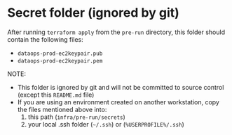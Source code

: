 # Secret folder (ignored by git)

After running `terraform apply` from the `pre-run` directory, this folder should contain the following files:

- `dataops-prod-ec2keypair.pub`
- `dataops-prod-ec2keypair.pem`

NOTE:

- This folder is ignored by git and will not be committed to source control (except this `README.md` file)
- If you are using an environment created on another workstation, copy the files mentioned above into:
  1. this path (`infra/pre-run/secrets`)
  2. your local .ssh folder (`~/.ssh`) or (`%USERPROFILE%/.ssh`)
